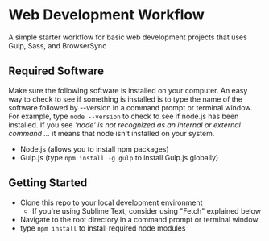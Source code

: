 # Web Development Workflow

A simple starter workflow for basic web development projects that uses Gulp, Sass, and BrowserSync

## Required Software
Make sure the following software is installed on your computer. An easy way to check to see if something is installed is to type the name of the software followed by --version in a command prompt or terminal window. For example, type <code>node --version</code> to check to see if node.js has been installed. If you see *'node' is not recognized as an internal or external command ...* it means that node isn't installed on your system.
- Node.js (allows you to install npm packages)
- Gulp.js (type <code>npm install -g gulp</code> to install Gulp.js globally)

## Getting Started
- Clone this repo to your local development environment
    - If you're using Sublime Text, consider using "Fetch" explained below
- Navigate to the root directory in a command prompt or terminal window
- type <code>npm install</code> to install required node modules

